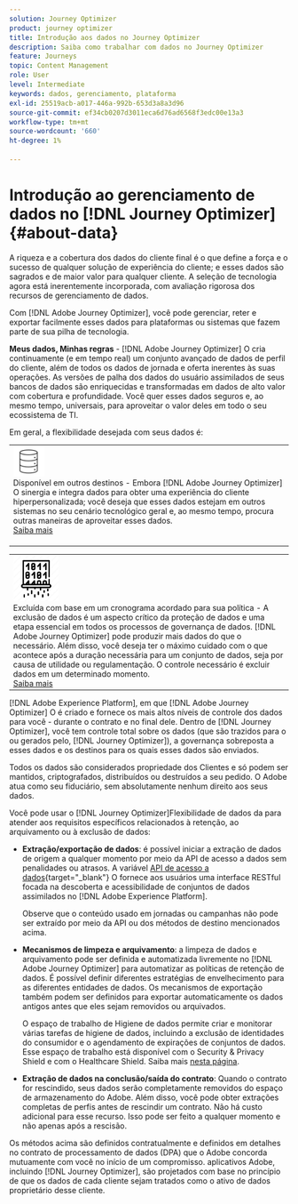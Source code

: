 ```yaml
---
solution: Journey Optimizer
product: journey optimizer
title: Introdução aos dados no Journey Optimizer
description: Saiba como trabalhar com dados no Journey Optimizer
feature: Journeys
topic: Content Management
role: User
level: Intermediate
keywords: dados, gerenciamento, plataforma
exl-id: 25519acb-a017-446a-992b-653d3a8a3d96
source-git-commit: ef34cb0207d3011eca6d76ad6568f3edc00e13a3
workflow-type: tm+mt
source-wordcount: '660'
ht-degree: 1%

---
```


# Introdução ao gerenciamento de dados no [!DNL Journey Optimizer] {#about-data}

A riqueza e a cobertura dos dados do cliente final é o que define a força e o sucesso de qualquer solução de experiência do cliente; e esses dados são sagrados e de maior valor para qualquer cliente. A seleção de tecnologia agora está inerentemente incorporada, com avaliação rigorosa dos recursos de gerenciamento de dados.

Com [!DNL Adobe Journey Optimizer], você pode gerenciar, reter e exportar facilmente esses dados para plataformas ou sistemas que fazem parte de sua pilha de tecnologia.

**Meus dados, Minhas regras** - [!DNL Adobe Journey Optimizer] O cria continuamente (e em tempo real) um conjunto avançado de dados de perfil do cliente, além de todos os dados de jornada e oferta inerentes às suas operações. As versões de palha dos dados do usuário assimilados de seus bancos de dados são enriquecidas e transformadas em dados de alto valor com cobertura e profundidade. Você quer esses dados seguros e, ao mesmo tempo, universais, para aproveitar o valor deles em todo o seu ecossistema de TI.

Em geral, a flexibilidade desejada com seus dados é:


<table style="table-layout:fixed">
<tr style="border: 0;">
  <td>
    <div><img alt="destinos" src="assets/do-not-localize/dest.png" /> 
    <br>Disponível em outros destinos - Embora [!DNL Adobe Journey Optimizer] O sinergia e integra dados para obter uma experiência do cliente hiperpersonalizada; você deseja que esses dados estejam em outros sistemas no seu cenário tecnológico geral e, ao mesmo tempo, procura outras maneiras de aproveitar esses dados.
    <div>
     <a href="../start/ajo-integrations.md">Saiba mais</a></div>
    </div>
    <br>
  </td>
</tr>
</table>

<!--td>
    <div><img alt="retention" src="assets/do-not-localize/retention.png" />  
    <br>Retained for a stipulated duration – Industry or regional regulations (such as GDPR or CCPA) or internal data governance policies stipulate how long or how short a duration, data needs to be maintained or archived in Adobe Experience Platform Data Lake. <a href="../privacy/get-started-privacy.md">Learn more</a></div>
  </td>
</tr>
<tr style="border: 0;"-->
<table style="table-layout:fixed">
<tr style="border: 0;">
  <td>
    <div><img alt="política" src="assets/do-not-localize/policy.png" /> 
    <br>Excluída com base em um cronograma acordado para sua política - A exclusão de dados é um aspecto crítico da proteção de dados e uma etapa essencial em todos os processos de governança de dados. [!DNL Adobe Journey Optimizer] pode produzir mais dados do que o necessário. Além disso, você deseja ter o máximo cuidado com o que acontece após a duração necessária para um conjunto de dados, seja por causa de utilidade ou regulamentação. O controle necessário é excluir dados em um determinado momento. 
    </div>
      <div>
     <a href="../privacy/data-hygiene.md">Saiba mais</a></div>
    </div>
  </td>
</tr>
</table>

[!DNL Adobe Experience Platform], em que [!DNL Adobe Journey Optimizer] O é criado e fornece os mais altos níveis de controle dos dados para você - durante o contrato e no final dele. Dentro de [!DNL Journey Optimizer], você tem controle total sobre os dados (que são trazidos para o ou gerados pelo, [!DNL Journey Optimizer]), a governança sobreposta a esses dados e os destinos para os quais esses dados são enviados.

Todos os dados são considerados propriedade dos Clientes e só podem ser mantidos, criptografados, distribuídos ou destruídos a seu pedido. O Adobe atua como seu fiduciário, sem absolutamente nenhum direito aos seus dados.

Você pode usar o [!DNL Journey Optimizer]Flexibilidade de dados da para atender aos requisitos específicos relacionados à retenção, ao arquivamento ou à exclusão de dados:

* **Extração/exportação de dados**: é possível iniciar a extração de dados de origem a qualquer momento por meio da API de acesso a dados sem penalidades ou atrasos. A variável [API de acesso a dados](https://experienceleague.adobe.com/docs/experience-platform/data-access/api.html){target="_blank"} O fornece aos usuários uma interface RESTful focada na descoberta e acessibilidade de conjuntos de dados assimilados no [!DNL Adobe Experience Platform]. <!--In the future (on roadmap), you can use file-based destinations to export and migrate log data from Adobe Journey Optimizer. -->

   Observe que o conteúdo usado em jornadas ou campanhas não pode ser extraído por meio da API ou dos métodos de destino mencionados acima.

<!--
* **Profile Service Data Retention**: For Behavioral and Time series data appended to any Profile, you may choose to use Journey Optimizer’s default setting of retaining this data for up to 30 days from the date of its addition to a Profile, or until an alternative time-period selected by the you. The time that Adobe keeps this data varies from contract to contract, and is outlined in an organization’s data retention policy.

  Learn more about Experience Event expirations in [Adobe Experience Platform documentation](https://experienceleague.adobe.com/docs/experience-platform/profile/event-expirations.html){target="_blank"}.
-->

* **Mecanismos de limpeza e arquivamento**: a limpeza de dados e arquivamento pode ser definida e automatizada livremente no [!DNL Adobe Journey Optimizer] para automatizar as políticas de retenção de dados. É possível definir diferentes estratégias de envelhecimento para as diferentes entidades de dados. Os mecanismos de exportação também podem ser definidos para exportar automaticamente os dados antigos antes que eles sejam removidos ou arquivados.

   O espaço de trabalho de Higiene de dados permite criar e monitorar várias tarefas de higiene de dados, incluindo a exclusão de identidades do consumidor e o agendamento de expirações de conjuntos de dados. Esse espaço de trabalho está disponível com o Security &amp; Privacy Shield e com o Healthcare Shield. Saiba mais [nesta página](../privacy/data-hygiene.md).

<!--
* **Data Lake and Deletions**: Customer Data stored in the Data Lake can be retained by Journey Optimizer:
    
    * for 7 days to facilitate the onboarding of Customer Data into the Profile Services, after which it may be permanently deleted, or
    * until chosen to be deleted by you

-->

* **Extração de dados na conclusão/saída do contrato**: Quando o contrato for rescindido, seus dados serão completamente removidos do espaço de armazenamento do Adobe. Além disso, você pode obter extrações completas de perfis antes de rescindir um contrato. Não há custo adicional para esse recurso. Isso pode ser feito a qualquer momento e não apenas após a rescisão.

Os métodos acima são definidos contratualmente e definidos em detalhes no contrato de processamento de dados (DPA) que o Adobe concorda mutuamente com você no início de um compromisso. aplicativos Adobe, incluindo [!DNL Journey Optimizer], são projetados com base no princípio de que os dados de cada cliente sejam tratados como o ativo de dados proprietário desse cliente.

